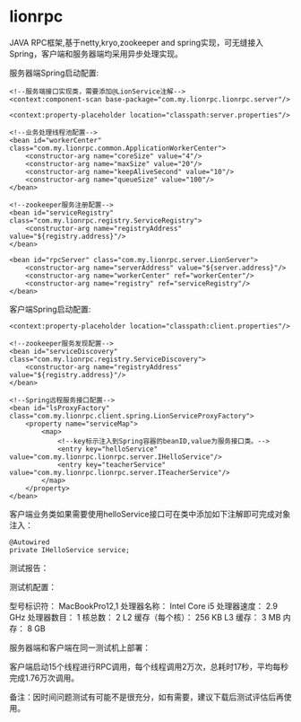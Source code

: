 # lionrpc
JAVA RPC框架,基于netty,kryo,zookeeper and spring实现，可无缝接入Spring，客户端和服务器端均采用异步处理实现。

服务器端Spring启动配置:

    <!--服务端接口实现类，需要添加@LionService注解-->
    <context:component-scan base-package="com.my.lionrpc.lionrpc.server"/>

    <context:property-placeholder location="classpath:server.properties"/>

    <!--业务处理线程池配置-->
    <bean id="workerCenter" class="com.my.lionrpc.common.ApplicationWorkerCenter">
    	<constructor-arg name="coreSize" value="4"/>
    	<constructor-arg name="maxSize" value="20"/>
    	<constructor-arg name="keepAliveSecond" value="10"/>
    	<constructor-arg name="queueSize" value="100"/>
    </bean>

    <!--zookeeper服务注册配置-->
    <bean id="serviceRegistry" class="com.my.lionrpc.registry.ServiceRegistry">
        <constructor-arg name="registryAddress" value="${registry.address}"/>
    </bean>

   <!--服务配置-->
    <bean id="rpcServer" class="com.my.lionrpc.server.LionServer">
        <constructor-arg name="serverAddress" value="${server.address}"/>
        <constructor-arg name="workerCenter" ref="workerCenter"/>
        <constructor-arg name="registry" ref="serviceRegistry"/>
    </bean>


客户端Spring启动配置:

    <context:property-placeholder location="classpath:client.properties"/>

    <!--zookeeper服务发现配置-->
    <bean id="serviceDiscovery" class="com.my.lionrpc.registry.ServiceDiscovery">
        <constructor-arg name="registryAddress" value="${registry.address}"/>
    </bean>

    <!--Spring远程服务接口配置-->
    <bean id="lsProxyFactory" class="com.my.lionrpc.client.spring.LionServiceProxyFactory">
        <property name="serviceMap">
            <map>
                <!--key标示注入到Spring容器的beanID,value为服务接口类。-->
                <entry key="helloService" value="com.my.lionrpc.lionrpc.server.IHelloService"/>
                <entry key="teacherService" value="com.my.lionrpc.lionrpc.server.ITeacherService"/>
            </map>
        </property>
    </bean>

客户端业务类如果需要使用helloService接口可在类中添加如下注解即可完成对象注入：

    @Autowired
	private IHelloService service;


测试报告：

测试机配置：

  型号标识符：	MacBookPro12,1 
  处理器名称：	Intel Core i5 
  处理器速度：	2.9 GHz
  处理器数目：	1
  核总数：	2
  L2 缓存（每个核）：	256 KB
  L3 缓存：	3 MB
  内存：	8 GB

服务器端和客户端在同一测试机上部署：

客户端启动15个线程进行RPC调用，每个线程调用2万次，总耗时17秒，平均每秒完成1.76万次调用。

备注：因时间问题测试有可能不是很充分，如有需要，建议下载后测试评估后再使用。